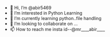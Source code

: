 - 👋 Hi, I’m @abir5469
- 👀 I’m interested in Python Learning
- 🌱 I’m currently learning python..file handling
- 💞️ I’m looking to collaborate on ...
- 📫 How to reach me insta id--@mr____abir____

<!---
abir5469/abir5469 is a ✨ special ✨ repository because its `README.md` (this file) appears on your GitHub profile.
You can click the Preview link to take a look at your changes.
--->
